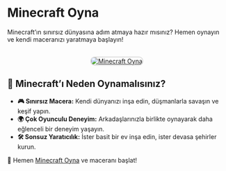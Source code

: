 <h1>Minecraft Oyna</h1>
<p>Minecraft’ın sınırsız dünyasına adım atmaya hazır mısınız? Hemen oynayın ve kendi maceranızı yaratmaya başlayın!</p>

<center>
<br>
<a href="https://sonhukumdar.net/" title="Minecraft Oyna">
<img src="https://i.ibb.co/d43k1Cg/1-min.webp" alt="Minecraft Oyna" style="max-width: 100%; border: 2px solid #ddd; border-radius: 10px;">
</a>
</center>

<h2>🌟 Minecraft’ı Neden Oynamalısınız?</h2>
<ul>
  <li><strong>🎮 Sınırsız Macera:</strong> Kendi dünyanızı inşa edin, düşmanlarla savaşın ve keşif yapın.</li>
  <li><strong>🌍 Çok Oyunculu Deneyim:</strong> Arkadaşlarınızla birlikte oynayarak daha eğlenceli bir deneyim yaşayın.</li>
  <li><strong>🛠 Sonsuz Yaratıcılık:</strong> İster basit bir ev inşa edin, ister devasa şehirler kurun.</li>
</ul>

<p>📌 Hemen <a href="https://sonhukumdar.net/" title="Minecraft Oyna">Minecraft Oyna</a> ve maceranı başlat!</p>
